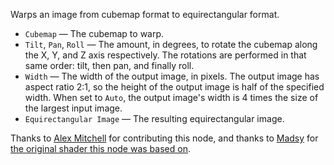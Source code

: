 Warps an image from cubemap format to equirectangular format.

   - `Cubemap` — The cubemap to warp.
   - `Tilt`, `Pan`, `Roll` — The amount, in degrees, to rotate the cubemap along the X, Y, and Z axis respectively.  The rotations are performed in that same order: tilt, then pan, and finally roll.
   - `Width` — The width of the output image, in pixels.  The output image has aspect ratio 2:1, so the height of the output image is half of the specified width.  When set to `Auto`, the output image's width is 4 times the size of the largest input image.
   - `Equirectangular Image` — The resulting equirectangular image.

Thanks to [Alex Mitchell](https://vuo.org/user/2025) for contributing this node, and thanks to [Madsy](https://www.shadertoy.com/user/Madsy) for [the original shader this node was based on](https://www.shadertoy.com/view/4tjGW1).
